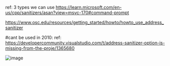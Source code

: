 
ref: 3 types we can use
https://learn.microsoft.com/en-us/cpp/sanitizers/asan?view=msvc-170#command-prompt

https://www.osc.edu/resources/getting_started/howto/howto_use_address_sanitizer
 
#cant be used in 2010:
ref: https://developercommunity.visualstudio.com/t/address-sanitizer-option-is-missing-from-the-proje/1365680

![image](https://user-images.githubusercontent.com/67626515/202202830-bbc79f6f-c8c8-415b-a4e1-bfd5feb4f6a5.png)
